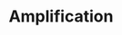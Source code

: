 ---
layout: posts_by_category
categories: amplification
title: Amplification
permalink: /category/amps
---